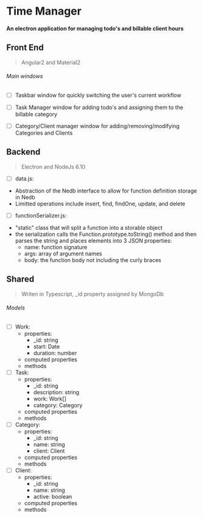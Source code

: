 # Time Manager

#### An electron application for managing todo's and billable client hours 


## Front End

> Angular2 and Material2

###### Main windows

 - [ ] Taskbar window for quickly switching the user's current workflow 

 - [ ] Task Manager window for adding todo's and assigning them to the billable category

 - [ ] Category/Client manager window for adding/removing/modifying Categories and Clients

## Backend

> Electron and NodeJs 6.10


 - [ ] data.js:
  - Abstraction of the Nedb interface to allow for function definition storage in Nedb
  - Limitted operations include insert, find, findOne, update, and delete
 - [ ] functionSerializer.js:
  - "static" class that will split a function into a storable object
  - the serialization calls the Function.prototype.toString() method and then parses the string and places elements into 3 JSON properties:
    - name: function signature
    - args: array of argument names
    - body: the function body not including the curly braces

## Shared

> Writen in Typescript, _id property assigned by MongoDb

###### Models

- [ ] Work:
  - properties:
      - _id: string
      - start: Date
      - duration: number
  - computed properties
  - methods
- [ ] Task:
  - properties:
      - _id: string
      - description: string
      - work: Work[]
      - category: Category
  - computed properties
  - methods
- [ ] Category:
  - properties:
      - _id: string
      - name: string
      - client: Client
  - computed properties
  - methods
- [ ] Client:
  - properties:
      - _id: string
      - name: string
      - active: boolean
  - computed properties
  - methods